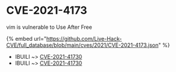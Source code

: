 # CVE-2021-4173

vim is vulnerable to Use After Free

{% embed url="https://github.com/Live-Hack-CVE/full_database/blob/main/cves/2021/CVE-2021-4173.json" %}


* IBUILI ~> [CVE-2021-41730](https://www.alice-snow.ru/2021/database/cve-2021-4173/cve-2021-41730-ibuili)
* IBUILI ~> [CVE-2021-41730](https://www.alice-snow.ru/2021/database/cve-2021-4173/cve-2021-41730-ibuili)